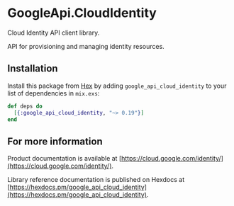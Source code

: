 # GoogleApi.CloudIdentity

Cloud Identity API client library.

API for provisioning and managing identity resources.

## Installation

Install this package from [Hex](https://hex.pm) by adding
`google_api_cloud_identity` to your list of dependencies in `mix.exs`:

```elixir
def deps do
  [{:google_api_cloud_identity, "~> 0.19"}]
end
```

## For more information

Product documentation is available at [https://cloud.google.com/identity/](https://cloud.google.com/identity/).

Library reference documentation is published on Hexdocs at
[https://hexdocs.pm/google_api_cloud_identity](https://hexdocs.pm/google_api_cloud_identity).
